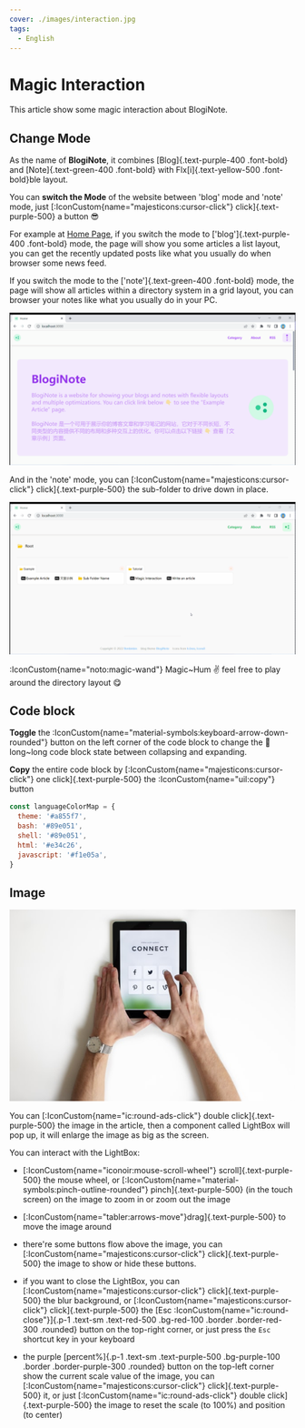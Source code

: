 ```yaml
---
cover: ./images/interaction.jpg
tags:
  - English
---
```


# Magic Interaction

This article show some magic interaction about BlogiNote.

## Change Mode
As the name of **BlogiNote**, it combines [Blog]{.text-purple-400 .font-bold} and [Note]{.text-green-400 .font-bold} with Flx[i]{.text-yellow-500 .font-bold}ble layout.

You can **switch the Mode** of the website between 'blog' mode and 'note' mode, just [:IconCustom{name="majesticons:cursor-click"} click]{.text-purple-500} a button :sunglasses:

For example at [Home Page](/), if you switch the mode to ['blog']{.text-purple-400 .font-bold} mode, the page will show you some articles a list layout, you can get the recently updated posts like what you usually do when browser some news feed.

If you switch the mode to the ['note']{.text-green-400 .font-bold} mode, the page will show all articles within a directory system in a grid layout, you can browser your notes like what you usually do in your PC.

![change mode](./images/change-mode.gif)

And in the 'note' mode, you can [:IconCustom{name="majesticons:cursor-click"} click]{.text-purple-500} the sub-folder to drive down in place.

![note mode](./images/note-mode.gif)

:IconCustom{name="noto:magic-wand"} Magic~Hum :v: feel free to play around the directory layout :yum:

## Code block

**Toggle** the :IconCustom{name="material-symbols:keyboard-arrow-down-rounded"} button on the left corner of the code block to change the :page_with_curl: long~long code block state between collapsing and expanding.

**Copy** the entire code block by [:IconCustom{name="majesticons:cursor-click"} one click]{.text-purple-500} the :IconCustom{name="uil:copy"} button

```js
const languageColorMap = {
  theme: '#a855f7',
  bash: '#89e051',
  shell: '#89e051',
  html: '#e34c26',
  javascript: '#f1e05a',
}
```

## Image

![interaction](./images/interaction.jpg)

You can [:IconCustom{name="ic:round-ads-click"} double click]{.text-purple-500} the image in the article, then a component called LightBox will pop up, it will enlarge the image as big as the screen.

You can interact with the LightBox:

* [:IconCustom{name="iconoir:mouse-scroll-wheel"} scroll]{.text-purple-500} the mouse wheel, or [:IconCustom{name="material-symbols:pinch-outline-rounded"} pinch]{.text-purple-500} (in the touch screen) on the image to zoom in or zoom out the image

* [:IconCustom{name="tabler:arrows-move"}drag]{.text-purple-500} to move the image around

* there're some buttons flow above the image, you can [:IconCustom{name="majesticons:cursor-click"} click]{.text-purple-500} the image to show or hide these buttons.

* if you want to close the LightBox, you can [:IconCustom{name="majesticons:cursor-click"} click]{.text-purple-500} the blur background, or [:IconCustom{name="majesticons:cursor-click"} click]{.text-purple-500} the [Esc :IconCustom{name="ic:round-close"}]{.p-1 .text-sm .text-red-500 .bg-red-100 .border .border-red-300 .rounded} button on the top-right corner, or just press the `Esc` shortcut key in your keyboard

* the purple [percent%]{.p-1 .text-sm .text-purple-500 .bg-purple-100 .border .border-purple-300 .rounded} button on the top-left corner show the current scale value of the image, you can [:IconCustom{name="majesticons:cursor-click"} click]{.text-purple-500} it, or just [:IconCustom{name="ic:round-ads-click"} double click]{.text-purple-500} the image to reset the scale (to 100%) and position (to center)